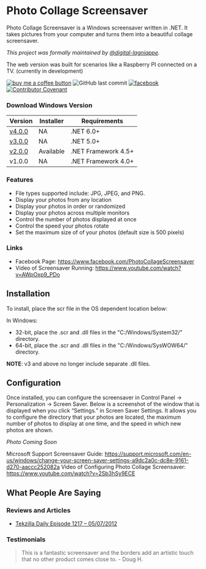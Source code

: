 # Photo Collage Screensaver
Photo Collage Screensaver is a Windows screensaver written in .NET. It takes pictures from your computer and turns them into a beautiful collage screensaver.

_This project was formally maintained by [@digital-lagniappe](https://github.com/digital-lagniappe/)._

The web version was built for scenarios like a Raspberry PI connected on a TV. (currently in development)

[![buy me a coffee button](https://img.shields.io/badge/buy%20me%20a%20coffee-donate-yellowgreen)](https://ko-fi.com/jeremyknight) ![GitHub last commit](https://img.shields.io/github/last-commit/jeremyknight-me/photocollage?color=red) [![facebook](https://img.shields.io/badge/social-facebook-blue)](https://www.facebook.com/PhotoCollageScreensaver) [![Contributor Covenant](https://img.shields.io/badge/Contributor%20Covenant-2.1-4baaaa.svg)](CODE_OF_CONDUCT.md)

### Download Windows Version

| Version | Installer | Requirements |
|---|---|---|
| [v4.0.0](../../releases/tag/v4) | NA | .NET 6.0+ |
| [v3.0.0](../../releases/tag/v3.0.0) | NA | .NET 5.0+ |
| [v2.0.0](../../releases/tag/v2.0) | Available | .NET Framework 4.5+ |
| v1.0.0 | NA | .NET Framework 4.0+ |

### Features
* File types supported include: JPG, JPEG, and PNG.
* Display your photos from any location
* Display your photos in order or randomized
* Display your photos across multiple monitors
* Control the number of photos displayed at once
* Control the speed your photos rotate
* Set the maximum size of of your photos (default size is 500 pixels)

### Links
* Facebook Page: https://www.facebook.com/PhotoCollageScreensaver
* Video of Screensaver Running: https://www.youtube.com/watch?v=AWpOxp9_PDo

## Installation

To install, place the scr file in the OS dependent location below:

In Windows: 
* 32-bit, place the .scr and .dll files in the "C:/Windows/System32/" directory.
* 64-bit, place the .scr and .dll files in the "C:/Windows/SysWOW64/" directory.

**NOTE**: v3 and above no longer include separate .dll files. 

## Configuration

Once installed, you can configure the screensaver in Control Panel -> Personalization -> Screen Saver. Below is a screenshot of the window that is displayed when you click “Settings.” in Screen Saver Settings. It allows you to configure the directory that your photos are located, the maximum number of photos to display at one time, and the speed in which new photos are shown.


_Photo Coming Soon_

Microsoft Support Screensaver Guide: https://support.microsoft.com/en-us/windows/change-your-screen-saver-settings-a9dc2a0c-dc8e-9161-d270-aaccc252082a
Video of Configuring Photo Collage Screensaver: https://www.youtube.com/watch?v=2Sb3hSy9ECE

## What People Are Saying

### Reviews and Articles

* [Tekzilla Daily Episode 1217 – 05/07/2012](http://www.youtube.com/watch?v=Vy1nrIMdtpA)

### Testimonials

> This is a fantastic screensaver and the borders add an artistic touch that no other product comes close to. - Doug H.
